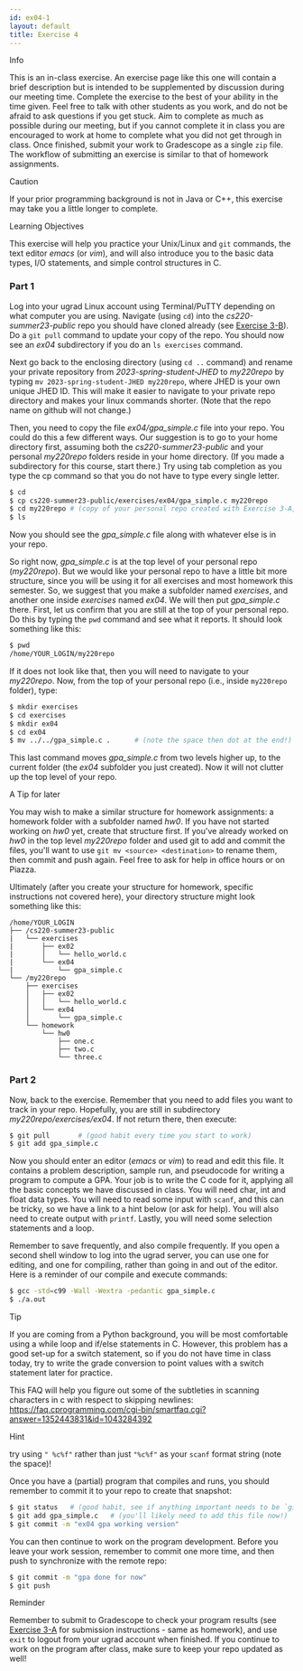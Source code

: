 ```yaml
---
id: ex04-1
layout: default
title: Exercise 4
---
```


<div class='admonition info'>
<div class='title'>Info</div>
<div class='content'>
<p>This is an in-class exercise. An exercise page like this one will contain a brief description but is intended to be supplemented by discussion during our meeting time. Complete the exercise to the best of your ability in the time given. Feel free to talk with other students as you work, and do not be afraid to ask questions if you get stuck. Aim to complete as much as possible during our meeting, but if you cannot complete it in class you are encouraged to work at home to complete what you did not get through in class. Once finished, submit your work to Gradescope as a single <code>zip</code> file. The workflow of submitting an exercise is similar to that of homework assignments.</p>
</div>
</div>

<div class='admonition caution'>
<div class='title'>Caution</div>
<div class='content'>
<p>If your prior programming background is not in Java or C++, this exercise may take you a little longer to complete.</p>
</div>
</div>

<div class='admonition tip'>
<div class='title'>Learning Objectives</div>
<div class='content'>
<p>This exercise will help you practice your Unix/Linux and <code>git</code> commands, the text editor <em>emacs</em> (or <em>vim</em>), and will also introduce you to the basic data types, I/O statements, and simple control structures in C.</p>
</div>
</div>

### Part 1
Log into your ugrad Linux account using Terminal/PuTTY depending on what computer you are using. Navigate (using `cd`) into the *cs220-summer23-public* repo you should have cloned already (see [Exercise 3-B](ex03b.html)). Do a `git pull` command to update your copy of the repo. You should now see an *ex04* subdirectory if you do an `ls exercises` command.

Next go back to the enclosing directory (using `cd ..` command) and rename your private repository from *2023-spring-student-JHED* to *my220repo* by typing `mv 2023-spring-student-JHED my220repo`, where JHED is your own unique JHED ID. This will make it easier to navigate to your private repo directory and makes your linux commands shorter. (Note that the repo name on github will not change.)

Then, you need to copy the file *ex04/gpa_simple.c* file into your repo. You could do this a few different ways. Our suggestion is to go to your home directory first, assuming both the *cs220-summer23-public* and your personal *my220repo* folders reside in your home directory. (If you made a subdirectory for this course, start there.) Try using tab completion as you type the cp command so that you do not have to type every single letter.

```bash
$ cd
$ cp cs220-summer23-public/exercises/ex04/gpa_simple.c my220repo
$ cd my220repo # (copy of your personal repo created with Exercise 3-A, and then renamed)
$ ls
```

Now you should see the *gpa_simple.c* file along with whatever else is in your repo. 

So right now, *gpa_simple.c* is at the top level of your personal repo (*my220repo*).  But we would like your personal repo to have a little bit more structure, since you will be using it for all exercises and most homework this semester.  So, we suggest that you make a subfolder named *exercises*, and another one inside *exercises* named *ex04*.  We will then put *gpa_simple.c* there.  First, let us confirm that you are still at the top of your personal repo.  Do this by typing the `pwd` command and see what it reports. It should look something like this:

```bash
$ pwd
/home/YOUR_LOGIN/my220repo
```

If it does not look like that, then you will need to navigate to your *my220repo*. Now, from the top of your personal repo (i.e., inside `my220repo` folder), type:

```bash
$ mkdir exercises
$ cd exercises
$ mkdir ex04
$ cd ex04
$ mv ../../gpa_simple.c .      # (note the space then dot at the end!)
```

This last command moves *gpa_simple.c* from two levels higher up, to the current folder (the *ex04* subfolder you just created).  Now it will not clutter up the top level of your repo. 

<div class='admonition tip'>
<div class='title'>A Tip for later</div>
<div class='content'>
<p>You may wish to make a similar structure for homework assignments: a homework folder with a subfolder named <em>hw0</em>. If you have not started working on <em>hw0</em> yet, create that structure first. If you've already worked on <em>hw0</em> in the top level <em>my220repo</em> folder and used git to add and commit the files, you'll want to use <code>git mv &lt;source&gt; &lt;destination&gt;</code> to rename them, then commit and push again. Feel free to ask for help in office hours or on Piazza.</p>
</div>
</div>

Ultimately (after you create your structure for homework, specific instructions not covered here), your directory structure might look something like this:

```
/home/YOUR_LOGIN
├── /cs220-summer23-public
|   └── exercises
|       ├── ex02
|       │   └── hello_world.c
|       └── ex04
|           └── gpa_simple.c
└── /my220repo
    ├── exercises
    │   ├── ex02
    │   │   └── hello_world.c
    │   └── ex04
    │       └── gpa_simple.c
    └── homework 
        └── hw0
            ├── one.c
            ├── two.c
            └── three.c
```

### Part 2
Now, back to the exercise. Remember that you need to add files you want to track in your repo. Hopefully, you are still in subdirectory *my220repo/exercises/ex04*. If not return there, then execute:

```bash
$ git pull       # (good habit every time you start to work)
$ git add gpa_simple.c
```

Now you should enter an editor (*emacs* or *vim*) to read and edit this file. It contains a problem description, sample run, and pseudocode for writing a program to compute a GPA. Your job is to write the C code for it, applying all the basic concepts we have discussed in class. You will need char, int and float data types. You will need to read some input with `scanf`, and this can be tricky, so we have a link to a hint below (or ask for help). You will also need to create output with `printf`. Lastly, you will need some selection statements and a loop.

Remember to save frequently, and also compile frequently. If you open a second shell window to log into the ugrad server, you can use one for editing, and one for compiling, rather than going in and out of the editor. Here is a reminder of our compile and execute commands:

```bash
$ gcc -std=c99 -Wall -Wextra -pedantic gpa_simple.c
$ ./a.out
```

<div class='admonition tip'>
<div class='title'>Tip</div>
<div class='content'>
<p>If you are coming from a Python background, you will be most comfortable using a while loop and if/else statements in C. However, this problem has a good set-up for a switch statement, so if you do not have time in class today, try to write the grade conversion to point values with a switch statement later for practice.</p>
</div>
</div>

This FAQ will help you figure out some of the subtleties in scanning characters in c with respect to skipping newlines: <https://faq.cprogramming.com/cgi-bin/smartfaq.cgi?answer=1352443831&id=1043284392>

<div class='admonition tip'>
<div class='title'>Hint</div>
<div class='content'>
<p>try using <code>" %c%f"</code> rather than just <code>"%c%f"</code> as your <code>scanf</code> format string (note the space)!</p>
</div>
</div>

Once you have a (partial) program that compiles and runs, you should remember to commit it to your repo to create that snapshot:

```bash
$ git status   # (good habit, see if anything important needs to be `git add`ed for tracking)
$ git add gpa_simple.c   # (you'll likely need to add this file now!)
$ git commit -m "ex04 gpa working version"
```

You can then continue to work on the program development. Before you leave your work session, remember to commit one more time, and then push to synchronize with the remote repo:

```bash
$ git commit -m "gpa done for now"
$ git push
```

<div class='admonition tip'>
<div class='title'>Reminder</div>
<div class='content'>
<p>Remember to submit to Gradescope to check your program results (see <a href="ex03a.html">Exercise 3-A</a> for submission instructions - same as homework), and use <code>exit</code> to logout from your ugrad account when finished. If you continue to work on the program after class, make sure to keep your repo updated as well!</p>
</div>
</div>
